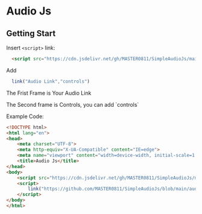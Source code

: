 # Audio Js

## Getting Start

Insert `<script>` link: 
```html
  <script src="https://cdn.jsdelivr.net/gh/MASTER0811/SimpleAudioJs/main.js"></script>
```

Add
```js
  link("Audio Link","controls")
```
<p>The Frist Frame is Your Audio Link</p>
<p>The Second frame is Controls, you can add `controls`</p>

Example Code: 
```html
<!DOCTYPE html>
<html lang="en">
<head>
    <meta charset="UTF-8">
    <meta http-equiv="X-UA-Compatible" content="IE=edge">
    <meta name="viewport" content="width=device-width, initial-scale=1.0">
    <title>Audio Js</title>
</head>
<body>
    <script src="https://cdn.jsdelivr.net/gh/MASTER0811/SimpleAudioJs/main.js"></script>
    <script>
        link("https://github.com/MASTER0811/SimpleAudioJs/blob/main/audio.mp3?raw=true","controls")
    </script>
</body>
</html>
```
